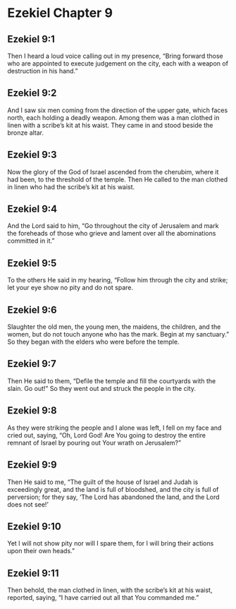 # Ezekiel Chapter 9

## Ezekiel 9:1

Then I heard a loud voice calling out in my presence, “Bring forward those who are appointed to execute judgement on the city, each with a weapon of destruction in his hand.”

## Ezekiel 9:2

And I saw six men coming from the direction of the upper gate, which faces north, each holding a deadly weapon. Among them was a man clothed in linen with a scribe’s kit at his waist. They came in and stood beside the bronze altar.

## Ezekiel 9:3

Now the glory of the God of Israel ascended from the cherubim, where it had been, to the threshold of the temple. Then He called to the man clothed in linen who had the scribe’s kit at his waist.

## Ezekiel 9:4

And the Lord said to him, “Go throughout the city of Jerusalem and mark the foreheads of those who grieve and lament over all the abominations committed in it.”

## Ezekiel 9:5

To the others He said in my hearing, “Follow him through the city and strike; let your eye show no pity and do not spare.

## Ezekiel 9:6

Slaughter the old men, the young men, the maidens, the children, and the women, but do not touch anyone who has the mark. Begin at my sanctuary.” So they began with the elders who were before the temple.

## Ezekiel 9:7

Then He said to them, “Defile the temple and fill the courtyards with the slain. Go out!” So they went out and struck the people in the city.

## Ezekiel 9:8

As they were striking the people and I alone was left, I fell on my face and cried out, saying, “Oh, Lord God! Are You going to destroy the entire remnant of Israel by pouring out Your wrath on Jerusalem?”

## Ezekiel 9:9

Then He said to me, “The guilt of the house of Israel and Judah is exceedingly great, and the land is full of bloodshed, and the city is full of perversion; for they say, ‘The Lord has abandoned the land, and the Lord does not see!’

## Ezekiel 9:10

Yet I will not show pity nor will I spare them, for I will bring their actions upon their own heads.”

## Ezekiel 9:11

Then behold, the man clothed in linen, with the scribe’s kit at his waist, reported, saying, “I have carried out all that You commanded me.”
